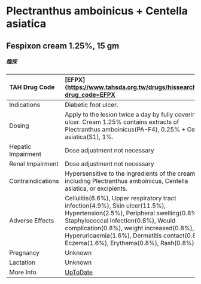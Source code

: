 # Plectranthus amboinicus + Centella asiatica

## Fespixon cream 1.25%, 15 gm

##### 臨採

| TAH Drug Code      | [EFPX](https://www.tahsda.org.tw/drugs/hissearch.php?drug_code=EFPX                                                                                                                                                                                                                                      |
|:-------------------|:---------------------------------------------------------------------------------------------------------------------------------------------------------------------------------------------------------------------------------------------------------------------------------------------------------|
| Indications        | Diabetic foot ulcer.                                                                                                                                                                                                                                                                                     |
| Dosing             | Apply to the lesion twice a day by fully covering the ulcer. Cream 1.25% contains extracts of Plectranthus amboinicus(PA-F4), 0.25% + Centella asiatica(S1), 1%.                                                                                                                                         |
| Hepatic Impairment | Dose adjustment not necessary                                                                                                                                                                                                                                                                            |
| Renal Impairment   | Dose adjustment not necessary                                                                                                                                                                                                                                                                            |
| Contraindications  | Hypersensitive to the ingredients of the cream, including Plectranthus amboinicus, Centella asiatica, or excipients.                                                                                                                                                                                     |
| Adverse Effects    | Cellulitis(6.6%), Upper respiratory tract infection(4.9%), Skin ulcer(11.5%), Hypertension(2.5%), Peripheral swelling(0.8%), Staphylococcal infection(0.8%), Would complication(0.8%), weight increased(0.8%), Hyperuricaemia(1.6%), Dermatitis contact(0.8%), Eczema(1.6%), Erythema(0.8%), Rash(0.8%). |
| Pregnancy          | Unknown                                                                                                                                                                                                                                                                                                  |
| Lactation          | Unknown                                                                                                                                                                                                                                                                                                  |
| More Info          | [UpToDate](https://www.uptodate.com/contents/plectranthus-amboinicus-and-centella-asiatica-drug-information)                                                                                                                                                                                             |

